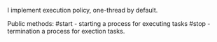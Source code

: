 I implement execution policy, one-thread by default.

Public methods:
#start
	- starting a process for executing tasks
#stop
	- termination a process for exection tasks.